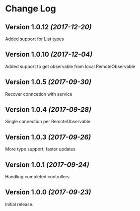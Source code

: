 Change Log
==========

Version 1.0.12 *(2017-12-20)*
----------------------------
Added support for List types

Version 1.0.10 *(2017-12-04)*
----------------------------
Added support to get observable from local RemoteObservable


Version 1.0.5 *(2017-09-30)*
----------------------------
Recover conncetion with service

Version 1.0.4 *(2017-09-28)*
----------------------------
Single connection per RemoteObservable

Version 1.0.3 *(2017-09-26)*
----------------------------
More type support, faster updates


Version 1.0.1 *(2017-09-24)*
----------------------------

Handling completed controllers

Version 1.0.0 *(2017-09-23)*
----------------------------

Initial release.
